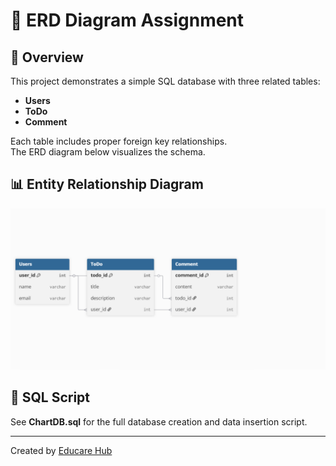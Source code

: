 # 📘 ERD Diagram Assignment

## 🧾 Overview
This project demonstrates a simple SQL database with three related tables:
- **Users**
- **ToDo**
- **Comment**

Each table includes proper foreign key relationships.  
The ERD diagram below visualizes the schema.

## 📊 Entity Relationship Diagram
![ChartDB ERD](../ChartDB_ERD.png)


## 💾 SQL Script
See **ChartDB.sql** for the full database creation and data insertion script.

---

Created by [Educare Hub](https://github.com/Educare-hub)
